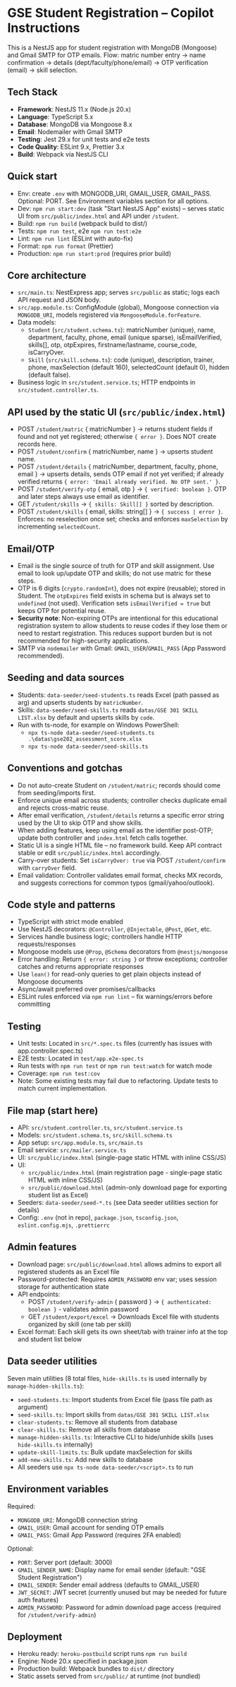<!-- Workspace-specific guidance for AI coding agents. See https://aka.ms/vscode-instructions-docs -->

# GSE Student Registration – Copilot Instructions

This is a NestJS app for student registration with MongoDB (Mongoose) and Gmail SMTP for OTP emails. Flow: matric number entry → name confirmation → details (dept/faculty/phone/email) → OTP verification (email) → skill selection.

## Tech Stack
- **Framework**: NestJS 11.x (Node.js 20.x)
- **Language**: TypeScript 5.x
- **Database**: MongoDB via Mongoose 8.x
- **Email**: Nodemailer with Gmail SMTP
- **Testing**: Jest 29.x for unit tests and e2e tests
- **Code Quality**: ESLint 9.x, Prettier 3.x
- **Build**: Webpack via NestJS CLI

## Quick start
- Env: create `.env` with MONGODB_URI, GMAIL_USER, GMAIL_PASS. Optional: PORT. See Environment variables section for all options.
- Dev: `npm run start:dev` (task "Start NestJS App" exists) – serves static UI from `src/public/index.html` and API under `/student`.
- Build: `npm run build` (webpack build to dist/)
- Tests: `npm run test`, e2e `npm run test:e2e`
- Lint: `npm run lint` (ESLint with auto-fix)
- Format: `npm run format` (Prettier)
- Production: `npm run start:prod` (requires prior build)

## Core architecture
- `src/main.ts`: NestExpress app; serves `src/public` as static; logs each API request and JSON body.
- `src/app.module.ts`: ConfigModule (global), Mongoose connection via `MONGODB_URI`, models registered via `MongooseModule.forFeature`.
- Data models:
	- `Student` (`src/student.schema.ts`): matricNumber (unique), name, department, faculty, phone, email (unique sparse), isEmailVerified, skills[], otp, otpExpires, firstname/lastname, course_code, isCarryOver.
	- `Skill` (`src/skill.schema.ts`): code (unique), description, trainer, phone, maxSelection (default 160), selectedCount (default 0), hidden (default false).
- Business logic in `src/student.service.ts`; HTTP endpoints in `src/student.controller.ts`.

## API used by the static UI (`src/public/index.html`)
- POST `/student/matric` { matricNumber } → returns student fields if found and not yet registered; otherwise `{ error }`. Does NOT create records here.
- POST `/student/confirm` { matricNumber, name } → upserts student name.
- POST `/student/details` { matricNumber, department, faculty, phone, email } → upserts details, sends OTP email if not yet verified; if already verified returns `{ error: 'Email already verified. No OTP sent.' }`.
- POST `/student/verify-otp` { email, otp } → `{ verified: boolean }`. OTP and later steps always use email as identifier.
- GET `/student/skills` → `{ skills: Skill[] }` sorted by description.
- POST `/student/skills` { email, skills: string[] } → `{ success | error }`. Enforces: no reselection once set; checks and enforces `maxSelection` by incrementing `selectedCount`.

## Email/OTP
- Email is the single source of truth for OTP and skill assignment. Use email to look up/update OTP and skills; do not use matric for these steps.
- OTP is 6 digits (`crypto.randomInt`), does not expire (reusable); stored in Student. The `otpExpires` field exists in schema but is always set to `undefined` (not used). Verification sets `isEmailVerified = true` but keeps OTP for potential reuse.
- **Security note**: Non-expiring OTPs are intentional for this educational registration system to allow students to reuse codes if they lose them or need to restart registration. This reduces support burden but is not recommended for high-security applications.
- SMTP via `nodemailer` with Gmail: `GMAIL_USER`/`GMAIL_PASS` (App Password recommended).

## Seeding and data sources
- Students: `data-seeder/seed-students.ts` reads Excel (path passed as arg) and upserts students by `matricNumber`.
- Skills: `data-seeder/seed-skills.ts` reads `datas/GSE 301 SKILL LIST.xlsx` by default and upserts skills by `code`.
- Run with ts-node, for example on Windows PowerShell:
	- `npx ts-node data-seeder/seed-students.ts .\datas\gse202_assessment_score.xlsx`
	- `npx ts-node data-seeder/seed-skills.ts`

## Conventions and gotchas
- Do not auto-create Student on `/student/matric`; records should come from seeding/imports first.
- Enforce unique email across students; controller checks duplicate email and rejects cross-matric reuse.
- After email verification, `/student/details` returns a specific error string used by the UI to skip OTP and show skills.
- When adding features, keep using email as the identifier post-OTP; update both controller and `index.html` fetch calls together.
- Static UI is a single HTML file – no framework build. Keep API contract stable or edit `src/public/index.html` accordingly.
- Carry-over students: Set `isCarryOver: true` via POST `/student/confirm` with `carryOver` field.
- Email validation: Controller validates email format, checks MX records, and suggests corrections for common typos (gmail/yahoo/outlook).

## Code style and patterns
- TypeScript with strict mode enabled
- Use NestJS decorators: `@Controller`, `@Injectable`, `@Post`, `@Get`, etc.
- Services handle business logic; controllers handle HTTP requests/responses
- Mongoose models use `@Prop`, `@Schema` decorators from `@nestjs/mongoose`
- Error handling: Return `{ error: string }` or throw exceptions; controller catches and returns appropriate responses
- Use `lean()` for read-only queries to get plain objects instead of Mongoose documents
- Async/await preferred over promises/callbacks
- ESLint rules enforced via `npm run lint` – fix warnings/errors before committing

## Testing
- Unit tests: Located in `src/*.spec.ts` files (currently has issues with app.controller.spec.ts)
- E2E tests: Located in `test/app.e2e-spec.ts`
- Run tests with `npm run test` or `npm run test:watch` for watch mode
- Coverage: `npm run test:cov`
- Note: Some existing tests may fail due to refactoring. Update tests to match current implementation.

## File map (start here)
- API: `src/student.controller.ts`, `src/student.service.ts`
- Models: `src/student.schema.ts`, `src/skill.schema.ts`
- App setup: `src/app.module.ts`, `src/main.ts`
- Email service: `src/mailer.service.ts`
- UI: `src/public/index.html` (single-page static HTML with inline CSS/JS)
- UI: 
	- `src/public/index.html` (main registration page - single-page static HTML with inline CSS/JS)
	- `src/public/download.html` (admin-only download page for exporting student list as Excel)
- Seeders: `data-seeder/seed-*.ts` (see Data seeder utilities section for details)
- Config: `.env` (not in repo), `package.json`, `tsconfig.json`, `eslint.config.mjs`, `.prettierrc`

## Admin features
- Download page: `src/public/download.html` allows admins to export all registered students as an Excel file
- Password-protected: Requires `ADMIN_PASSWORD` env var; uses session storage for authentication state
- API endpoints:
	- POST `/student/verify-admin` { password } → `{ authenticated: boolean }` - validates admin password
	- GET `/student/export/excel` → Downloads Excel file with students organized by skill (one tab per skill)
- Excel format: Each skill gets its own sheet/tab with trainer info at the top and student list below

## Data seeder utilities
Seven main utilities (8 total files, `hide-skills.ts` is used internally by `manage-hidden-skills.ts`):
- `seed-students.ts`: Import students from Excel file (pass file path as argument)
- `seed-skills.ts`: Import skills from `datas/GSE 301 SKILL LIST.xlsx`
- `clear-students.ts`: Remove all students from database
- `clear-skills.ts`: Remove all skills from database
- `manage-hidden-skills.ts`: Interactive CLI to hide/unhide skills (uses `hide-skills.ts` internally)
- `update-skill-limits.ts`: Bulk update maxSelection for skills
- `add-new-skills.ts`: Add new skills to database
- All seeders use `npx ts-node data-seeder/<script>.ts` to run

## Environment variables
Required:
- `MONGODB_URI`: MongoDB connection string
- `GMAIL_USER`: Gmail account for sending OTP emails
- `GMAIL_PASS`: Gmail App Password (requires 2FA enabled)

Optional:
- `PORT`: Server port (default: 3000)
- `GMAIL_SENDER_NAME`: Display name for email sender (default: "GSE Student Registration")
- `EMAIL_SENDER`: Sender email address (defaults to GMAIL_USER)
- `JWT_SECRET`: JWT secret (currently unused but may be needed for future auth features)
- `ADMIN_PASSWORD`: Password for admin download page access (required for `/student/verify-admin`)

## Deployment
- Heroku ready: `heroku-postbuild` script runs `npm run build`
- Engine: Node 20.x specified in package.json
- Production build: Webpack bundles to `dist/` directory
- Static assets served from `src/public/` at runtime (not bundled)
